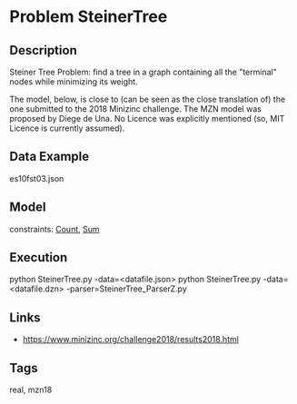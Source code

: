 # Problem SteinerTree
## Description
Steiner Tree Problem: find a tree in a graph containing all the "terminal" nodes while minimizing its weight.

The model, below, is close to (can be seen as the close translation of) the one submitted to the 2018 Minizinc challenge.
The MZN model was proposed by Diege de Una.
No Licence was explicitly mentioned (so, MIT Licence is currently assumed).

## Data Example
  es10fst03.json

## Model
  constraints: [Count](http://pycsp.org/documentation/constraints/Count), [Sum](http://pycsp.org/documentation/constraints/Sum)

## Execution
  python SteinerTree.py -data=<datafile.json>
  python SteinerTree.py -data=<datafile.dzn> -parser=SteinerTree_ParserZ.py

## Links
  - https://www.minizinc.org/challenge2018/results2018.html

## Tags
  real, mzn18
